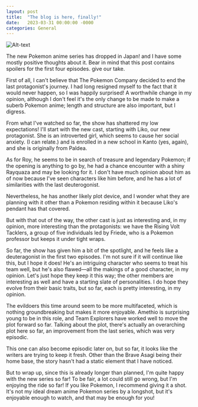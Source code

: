 ```yaml
---
layout: post
title:  "The blog is here, finally!"
date:   2023-03-31 00:00:00 -0000
categories: General
---
```

![Alt-text](https://upload.wikimedia.org/wikipedia/commons/e/e8/Pok%C3%A9mon_Horizons_The_Series_Logo.png)

The new Pokemon anime series has dropped in Japan! and I have some mostly positive thoughts about it. Bear in mind that this post contains spoilers for the first four episodes. give our take.


First of all, I can't believe that The Pokemon Company decided to end the last protagonist's journey. I had long resigned myself to the fact that it would never happen, so I was happily surprised! A worthwhile change in my opinion, although I don't feel it's the only change to be made to make a suberb Pokemon anime; length and structure are also important, but I digress.


From what I've watched so far, the show has shattered my low expectations! I'll start with the new cast, starting with Liko, our new protagonist. She is an introverted girl, which seems to cause her social anxiety. (I can relate.) and is enrolled in a new school in Kanto (yes, again), and she is originally from Paldea.


As for Roy, he seems to be in search of treasure and legendary Pokemon; if the opening is anything to go by, he had a chance encounter with a shiny Rayquaza and may be looking for it. I don't have much opinion about him as of now because I've seen characters like him before, and he has a lot of similarities with the last deuterogonist.


Nevertheless, he has another likely plot device, and I wonder what they are planning with it other than a Pokemon residing within it because Liko's pendant has that covered.


But with that out of the way, the other cast is just as interesting and, in my opinion, more interesting than the protagonists: we have the Rising Volt Tacklers, a group of five individuals led by Friede, who is a Pokemon professor but keeps it under tight wraps.


So far, the show has given him a bit of the spotlight, and he feels like a deuteragonist in the first two episodes. I'm not sure if it will continue like this, but I hope it does! He's an intriguing character who seems to treat his team well, but he's also flawed—all the makings of a good character, in my opinion. Let's just hope they keep it this way; the other members are interesting as well and have a starting slate of personalities. I do hope they evolve from their basic traits, but so far, each is pretty interesting, in my opinion.


The evildoers this time around seem to be more multifaceted, which is nothing groundbreaking but makes it more enjoyable. Amethio is surprising young to be in this role, and Team Explorers have worked well to move the plot forward so far. Talking about the plot, there's actually an overarching plot here so far, an improvement from the last series, which was very episodic.


This one can also become episodic later on, but so far, it looks like the writers are trying to keep it fresh. Other than the Brave Asagi being their home base, the story hasn't had a static element that I have noticed.


But to wrap up, since this is already longer than planned, I'm quite happy with the new series so far! To be fair, a lot could still go wrong, but I'm enjoying the ride so far! If you like Pokemon, I recommend giving it a shot. It's not my ideal dream anime Pokemon series by a longshot, but it's enjoyable enough to watch, and that may be enough for you!

 